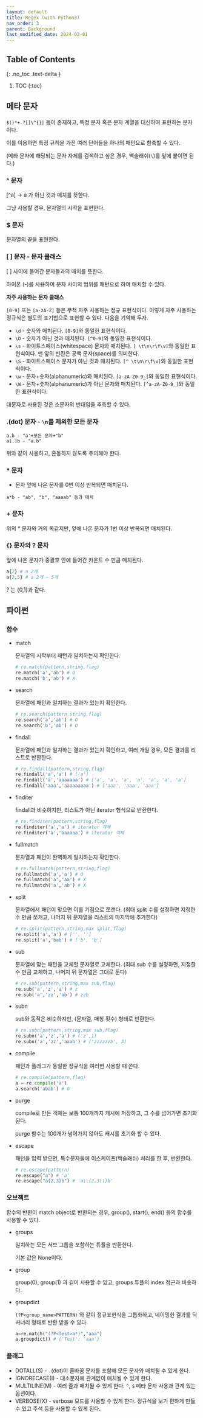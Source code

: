 ```yaml
---
layout: default
title: Regex (with Python3)
nav_order: 3
parent: Background
last_modified_date: 2024-02-01
---
```


## Table of Contents
{: .no_toc  .text-delta }

1. TOC
{:toc}


## 메타 문자

`$()*+.?[]\^{}|` 등이 존재하고, 특정 문자 혹은 문자 계열을 대신하여 표현하는 문자이다.

이를 이용하면 특정 규칙을 가진 여러 단어들을 하나의 패턴으로 함축할 수 있다.

(메타 문자에 해당되는 문자 자체를 검색하고 싶은 경우, 백슬래쉬(`\`)를 앞에 붙이면 된다.)

### ^ 문자

[^a] → a 가 아닌 것과 매치를 뜻한다.

그냥 사용할 경우, 문자열의 시작을 표현한다. 

### $ 문자

문자열의 끝을 표현한다.

### **[ ] 문자 - 문자 클래스**

[ ] 사이에 들어간 문자들과의 매치를 뜻한다.

하이폰 (-)를 사용하여 문자 사이의 범위를 패턴으로 하여 매치할 수 있다.

**자주 사용하는 문자 클래스**

`[0-9]` 또는 `[a-zA-Z]` 등은 무척 자주 사용하는 정규 표현식이다. 이렇게 자주 사용하는 정규식은 별도의 표기법으로 표현할 수 있다. 다음을 기억해 두자.

- `\d` - 숫자와 매치된다. `[0-9]`와 동일한 표현식이다.
- `\D` - 숫자가 아닌 것과 매치된다. `[^0-9]`와 동일한 표현식이다.
- `\s` - 화이트스페이스(whitespace) 문자와 매치된다. `[ \t\n\r\f\v]`와 동일한 표현식이다. 맨 앞의 빈칸은 공백 문자(space)를 의미한다.
- `\S` - 화이트스페이스 문자가 아닌 것과 매치된다. `[^ \t\n\r\f\v]`와 동일한 표현식이다.
- `\w` - 문자+숫자(alphanumeric)와 매치된다. `[a-zA-Z0-9_]`와 동일한 표현식이다.
- `\W` - 문자+숫자(alphanumeric)가 아닌 문자와 매치된다. `[^a-zA-Z0-9_]`와 동일한 표현식이다.

대문자로 사용된 것은 소문자의 반대임을 추측할 수 있다.

### .(dot) 문자 - `\n`를 제외한 모든 문자

```
a.b - "a'+모든 문자+"b"
a[.]b - "a.b"
```

위와 같이 사용하고, 혼동하지 않도록 주의해야 한다.

### * 문자

* 문자 앞에 나온 문자를 0번 이상 반복되면 매치된다.

```
a*b - "ab", "b", "aaaab" 등과 매치
```

### + 문자

위의 * 문자와 거의 똑같지만, 앞에 나온 문자가 1번 이상 반복되면 매치된다.

### {} 문자와 ? 문자

앞에 나온 문자가 중괄호 안에 들어간 카운트 수 만큼 매치된다.

```python
a{2} # a 2개
a{2,5} # a 2개 ~ 5개
```

? 는 {0,1}과 같다.

## 파이썬

### 함수

- match
    
    문자열의 시작부터 패턴과 일치하는지 확인한다.
    
    ```python
    # re.match(pattern,string,flag)
    re.match('a','ab') # O
    re.match('b','ab') # X
    ```
    
- search
    
    문자열에 패턴과 일치하는 결과가 있는지 확인한다.
    
    ```python
    # re.search(pattern,string,flag)
    re.search('a','ab') # O
    re.search('b','ab') # O
    ```
    
- findall
    
    문자열에 패턴과 일치하는 결과가 있는지 확인하고, 여러 개일 경우, 모든 결과를 리스트로 반환한다.
    
    ```python
    # re.findall(pattern,string,flag)
    re.findall('a','a') # ['a']
    re.findall('a','aaaaaaa') # ['a', 'a', 'a', 'a', 'a', 'a', 'a']
    re.findall('aaa','aaaaaaaaa') # ['aaa', 'aaa', 'aaa']
    ```
    
- finditer
    
    findall과 비슷하지만, 리스트가 아닌 iterator 형식으로 반환한다.
    
    ```python
    # re.finditer(pattern,string,flag)
    re.finditer('a','a') # iterator 객체
    re.finditer('a','aaaaaa') # iterator 객체
    ```
    
- fullmatch
    
    문자열과 패턴이 완벽하게 일치하는지 확인한다.
    
    ```python
    # re.fullmatch(pattern,string,flag)
    re.fullmatch('a','a') # O
    re.fullmatch('a','aa') # X
    re.fullmatch('a','ab') # X
    ```
    
- split
    
    문자열에서 패턴이 맞으면 이를 기점으로 쪼갠다. (최대 split 수를 설정하면 지정한 수 만큼 쪼개고, 나머지 뒤 문자열을 리스트의 마지막에 추가한다)
    
    ```python
    # re.split(pattern,string,max split,flag)
    re.split('a','a') # ['', '']
    re.split('a','bab') # ['b', 'b']
    ```
    
- sub
    
    문자열에 맞는 패턴을 교체할 문자열로 교체한다. (최대 sub 수를 설정하면, 지정한 수 만큼 교체하고, 나머지 뒤 문자열은 그대로 둔다)
    
    ```python
    # re.sub(pattern,string,max sub,flag)
    re.sub('a','z','a') # z
    re.sub('a','zz','ab') # zzb
    ```
    
- subn
    
    sub와 동작은 비슷하지만, (문자열, 매칭 횟수) 형태로 반환한다.
    
    ```python
    # re.subn(pattern,string,max sub,flag)
    re.subn('a','z','a') # ('z',1)
    re.subn('a','zz','aaab') # ('zzzzzzb', 3)
    ```
    
- compile
    
    패턴과 플래그가 동일한 정규식을 여러번 사용할 때 쓴다.
    
    ```python
    # re.compile(pattern,flag)
    a = re.compile('a')
    a.search('abab') # O
    ```
    
- purge
    
    compile로 만든 객체는 보통 100개까지 캐시에 저장하고, 그 수를 넘어가면 초기화 된다.
    
    purge 함수는 100개가 넘어가지 않아도 캐시를 초기화 할 수 있다.
    
- escape
    
    패턴을 입력 받으면, 특수문자들에 이스케이프(백슬래쉬) 처리를 한 후, 반환한다.
    
    ```python
    # re.escape(pattern)
    re.escape("a") # 'a'
    re.escape("a{2,3}b") # 'a\\{2,3\\}b'
    ```
    

### 오브젝트

함수의 반환이 match object로 반환되는 경우, group(), start(), end() 등의 함수를 사용할 수 있다.

- groups
    
    일치하는 모든 서브 그룹을 포함하는 튜플을 반환한다.
    
    기본 값은 None이다.
    
- group
    
    group(0), group(1) 과 깉이 사용할 수 있고, groups 튜플의 index 접근과 비슷하다.
    
- groupdict
    
    `(?P<group_name>PATTERN)` 와 같이 정규표현식을 그룹화하고, 네이밍한 결과를 딕셔너리 형태로 반환 받을 수 있다.
    
    ```python
    a=re.match("(?P<Test>a*)","aaa")
    a.groupdict() # {'Test': 'aaa'}
    ```
    

### 플래그

- DOTALL(S) - `.`(dot)이 줄바꿈 문자를 포함해 모든 문자와 매치될 수 있게 한다.
- IGNORECASE(I) - 대소문자에 관계없이 매치될 수 있게 한다.
- MULTILINE(M) - 여러 줄과 매치될 수 있게 한다. `^`, `$` 메타 문자 사용과 관계 있는 옵션이다.
- VERBOSE(X) - verbose 모드를 사용할 수 있게 한다. 정규식을 보기 편하게 만들 수 있고 주석 등을 사용할 수 있게 된다.
